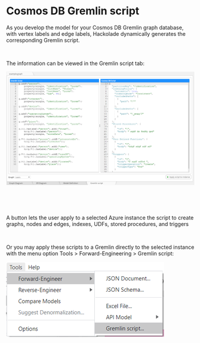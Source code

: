 # Cosmos DB Gremlin script

As you develop the model for your Cosmos DB Gremlin graph database, with vertex labels and edge labels, Hackolade dynamically generates the corresponding Gremlin script.

&nbsp;

The information can be viewed in the Gremlin script tab:

![CosmosDB Gremlin script forward-engineering](<lib/CosmosDB%20Gremlin%20script%20forward-engineering.png>)

&nbsp;

&nbsp;

A button lets the user apply to a selected Azure instance the script to create graphs, nodes and edges, indexes, UDFs, stored procedures, and triggers

&nbsp;

Or you may apply these scripts to a Gremlin directly to the selected instance with the menu option Tools \> Forward-Engineering \> Gremlin script:

![Image](<lib/Cosmos%20DB%20Gremlin%20forward-engineering%20menu.png>)

&nbsp;

&nbsp;

